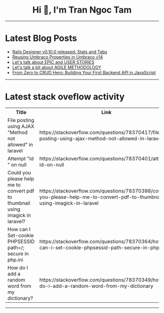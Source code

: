 <h1 align="center">Hi 👋, I'm Tran Ngoc Tam</h1>

---

# Latest Blog Posts 
<!-- BLOG-POST-LIST:START -->
- [Rails Designer v0.10.0 released: Stats and Tabs](https://dev.to/railsdesigner/rails-designer-v0100-released-stats-and-tabs-4epb)
- [Reusing Umbraco Properties in Umbraco v14](https://dev.to/mattbrailsford/reusing-umbraco-properties-in-umbraco-v14-15b7)
- [Let&#39;s talk about EPIC and USER STORIES](https://dev.to/akshara_chandran_0f2b21d7/lets-talk-about-epic-and-user-stories-3mlc)
- [Let&#39;s talk a bit about AGILE METHODOLOGY](https://dev.to/akshara_chandran_0f2b21d7/lets-talk-a-bit-about-agile-methodology-259a)
- [From Zero to CRUD Hero: Building Your First Backend API in JavaScript](https://dev.to/codexive_zech/from-zero-to-crud-hero-building-your-first-backend-api-in-javascript-238n)
<!-- BLOG-POST-LIST:END -->

---

# Latest stack oveflow activity
<table>
  <tr><th>Title</th><th>Link</th></tr>
  <!-- STACKOVERFLOW:START --><tr><td>File posting using AJAX &quot;Method not allowed&quot; in laravel</td><td>https://stackoverflow.com/questions/78370417/file-posting-using-ajax-method-not-allowed-in-laravel</td></tr><tr><td>Attempt &quot;Id &quot; on null</td><td>https://stackoverflow.com/questions/78370401/attempt-id-on-null</td></tr><tr><td>Could you please help me to convert pdf to thumbnail using imagick in laravel?</td><td>https://stackoverflow.com/questions/78370398/could-you-please-help-me-to-convert-pdf-to-thumbnail-using-imagick-in-laravel</td></tr><tr><td>How can I Set-cookie PHPSESSID path=/; secure in php.ini</td><td>https://stackoverflow.com/questions/78370364/how-can-i-set-cookie-phpsessid-path-secure-in-php-ini</td></tr><tr><td>How do I add a random word from my dictionary?</td><td>https://stackoverflow.com/questions/78370349/how-do-i-add-a-random-word-from-my-dictionary</td></tr><!-- STACKOVERFLOW:END -->
</table>

---


